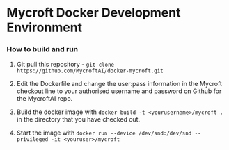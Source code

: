# Mycroft Docker Development Environment

### How to build and run

1. Git pull this repository - ```git clone https://github.com/MycroftAI/docker-mycroft.git```

2. Edit the Dockerfile and change the user:pass information in the Mycroft checkout line to your authorised username and password on Github for the MycroftAI repo.

3. Build the docker image with 
   ```docker build -t <yourusername>/mycroft .``` in the directory that you have checked out.

4. Start the image with ``` docker run --device /dev/snd:/dev/snd --privileged -it <youruser>/mycroft ```
 
